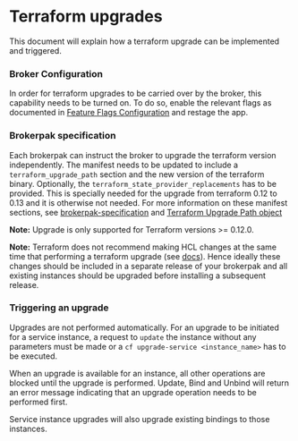# Terraform upgrades

This document will explain how a terraform upgrade can be implemented and triggered.

### Broker Configuration

In order for terraform upgrades to be carried over by the broker, this capability needs to be turned on.
To do so, enable the relevant flags as documented in [Feature Flags Configuration](configuration.md#feature-flags-configuration)
and restage the app.

### Brokerpak specification

Each brokerpak can instruct the broker to upgrade the terraform version independently.
The manifest needs to be updated to include a `terraform_upgrade_path` section and the new version of the terraform binary.
Optionally, the `terraform_state_provider_replacements` has to be provided. This is specially needed for the upgrade from 
terraform 0.12 to 0.13 and it is otherwise not needed.
For more information on these manifest sections, see [brokerpak-specification](brokerpak-specification.md#manifest-yaml-file) and [Terraform Upgrade Path object](brokerpak-specification.md#terraform-upgrade-Path-object)

**Note:** Upgrade is only supported for Terraform versions >= 0.12.0.

**Note:** Terraform does not recommend making HCL changes at the same time that performing a terraform upgrade (see [docs](https://www.terraform.io/language/upgrade-guides/0-13#before-you-upgrade)). Hence ideally these changes should be included in a separate release of your brokerpak and all existing instances should be upgraded before installing a subsequent release.


### Triggering an upgrade

Upgrades are not performed automatically. For an upgrade to be initiated for a service instance, a request to `update` the instance without any parameters must be made or a `cf upgrade-service <instance_name>` has to be executed.

When an upgrade is available for an instance, all other operations are blocked until the upgrade is performed.
Update, Bind and Unbind will return an error message indicating that an upgrade operation needs to be performed first.

Service instance upgrades will also upgrade existing bindings to those instances.
